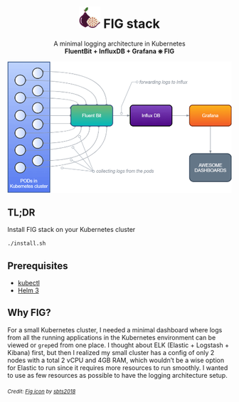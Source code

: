 # <div align="center"><img src="./fig.svg" width="48"> FIG stack</div>

<p align="center">A minimal logging architecture in Kubernetes
<br>
<strong>FluentBit + InfluxDB + Grafana ⎈ FIG</strong>
</p>

![FIG Data Flow](./fig-data-flow.png)


## TL;DR
Install FIG stack on your Kubernetes cluster
```bash
./install.sh
```

## Prerequisites
* [kubectl](https://kubernetes.io/docs/tasks/tools/install-kubectl/)
* [Helm 3](https://helm.sh/docs/intro/install/)

## Why FIG?
For a small Kubernetes cluster, I needed a minimal dashboard where logs from all the running applications in the Kubernetes environment can be viewed or `grep`ed from one place.
I thought about ELK (Elastic + Logstash + Kibana) first, but then I realized my small cluster has a config of only 2 nodes with a total 2 vCPU and 4GB RAM, which wouldn’t be a wise option for Elastic to run since it requires more resources to run smoothly. I wanted to use as few resources as possible to have the logging architecture setup.

<sub>_Credit: [Fig icon](https://www.iconfinder.com/icons/4619630/fig_fruit_food_fruit_fruits_icon) by [sbts2018](https://www.iconfinder.com/sbts2018)_</sub>
